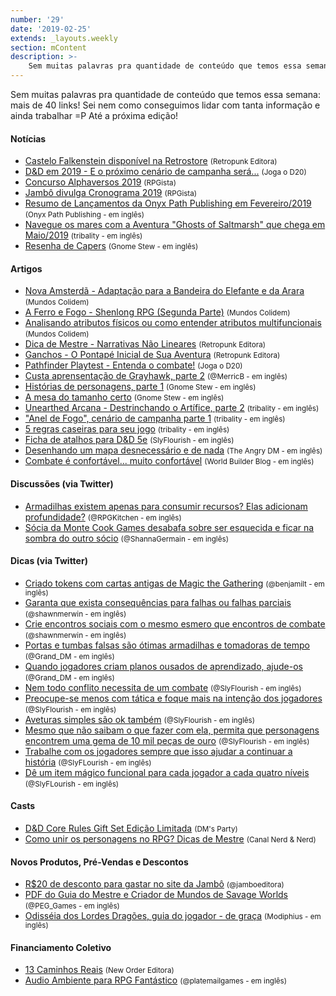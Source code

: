 ```yaml
---
number: '29'
date: '2019-02-25'
extends: _layouts.weekly
section: mContent
description: >-
    Sem muitas palavras pra quantidade de conteúdo que temos essa semana: mais de 40 links! Sei nem como conseguimos lidar com tanta informação e ainda trabalhar =P Até a próxima edição!
---
```

Sem muitas palavras pra quantidade de conteúdo que temos essa semana: mais de 40 links! Sei nem como conseguimos lidar com tanta informação e ainda trabalhar =P Até a próxima edição!

#### Notícias

- [Castelo Falkenstein disponível na Retrostore] <small>(Retropunk Editora)</small>
- [D&D em 2019 - E o próximo cenário de campanha será...] <small>(Joga o D20)</small>
- [Concurso Alphaversos 2019] <small>(RPGista)</small>
- [Jambô divulga Cronograma 2019] <small>(RPGista)</small>
- [Resumo de Lançamentos da Onyx Path Publishing em Fevereiro/2019] <small>(Onyx Path Publishing - em inglês)</small>
- [Navegue os mares com a Aventura "Ghosts of Saltmarsh" que chega em Maio/2019] <small>(tribality - em inglês)</small>
- [Resenha de Capers] <small>(Gnome Stew - em inglês)</small>

#### Artigos

- [Nova Amsterdã - Adaptação para a Bandeira do Elefante e da Arara] <small>(Mundos Colidem)</small>
- [A Ferro e Fogo - Shenlong RPG (Segunda Parte)] <small>(Mundos Colidem)</small>
- [Analisando atributos físicos ou como entender atributos multifuncionais] <small>(Mundos Colidem)</small>
- [Dica de Mestre - Narrativas Não Lineares] <small>(Retropunk Editora)</small>
- [Ganchos - O Pontapé Inicial de Sua Aventura] <small>(Retropunk Editora)</small>
- [Pathfinder Playtest - Entenda o combate!] <small>(Joga o D20)</small>
- [Custa aprensentação de Grayhawk, parte 2] <small>(@MerricB - em inglês)</small>
- [Histórias de personagens, parte 1] <small>(Gnome Stew - em inglês)</small>
- [A mesa do tamanho certo] <small>(Gnome Stew - em inglês)</small>
- [Unearthed Arcana - Destrinchando o Artífice, parte 2] <small>(tribality - em inglês)</small>
- ["Anel de Fogo", cenário de campanha parte 1] <small>(tribality - em inglês)</small>
- [5 regras caseiras para seu jogo] <small>(tribality - em inglês)</small>
- [Ficha de atalhos para D&D 5e] <small>(SlyFlourish - em inglês)</small>
- [Desenhando um mapa desnecessário e de nada] <small>(The Angry DM - em inglês)</small>
- [Combate é confortável... muito confortável] <small>(World Builder Blog - em inglês)</small>

#### Discussões (via Twitter)

- [Armadilhas existem apenas para consumir recursos? Elas adicionam profundidade?] <small>(@RPGKitchen - em inglês)</small>
- [Sócia da Monte Cook Games desabafa sobre ser esquecida e ficar na sombra do outro sócio] <small>(@ShannaGermain - em inglês)</small>

#### Dicas (via Twitter)

- [Criado tokens com cartas antigas de Magic the Gathering] <small>(@benjamilt - em inglês)</small>
- [Garanta que exista consequências para falhas ou falhas parciais] <small>(@shawnmerwin - em inglês)</small>
- [Crie encontros sociais com o mesmo esmero que encontros de combate] <small>(@shawnmerwin - em inglês)</small>
- [Portas e tumbas falsas são ótimas armadilhas e tomadoras de tempo] <small>(@Grand_DM - em inglês)</small>
- [Quando jogadores criam planos ousados de aprendizado, ajude-os] <small>(@Grand_DM - em inglês)</small>
- [Nem todo conflito necessita de um combate] <small>(@SlyFlourish - em inglês)</small>
- [Preocupe-se menos com tática e foque mais na intenção dos jogadores] <small>(@SlyFlourish - em inglês)</small>
- [Aveturas simples são ok também] <small>(@SlyFlourish - em inglês)</small>
- [Mesmo que não saibam o que fazer com ela, permita que personagens encontrem uma gema de 10 mil peças de ouro] <small>(@SlyFlourish - em inglês)</small>
- [Trabalhe com os jogadores sempre que isso ajudar a continuar a história] <small>(@SlyFLourish - em inglês)</small>
- [Dê um item mágico funcional para cada jogador a cada quatro níveis] <small>(@SlyFLourish - em inglês)</small>

#### Casts

- [D&D Core Rules Gift Set Edição Limitada] <small>(DM's Party)</small>
- [Como unir os personagens no RPG? Dicas de Mestre] <small>(Canal Nerd & Nerd)</small>

#### Novos Produtos, Pré-Vendas e Descontos

- [R$20 de desconto para gastar no site da Jambô] <small>(@jamboeditora)</small>
- [PDF do Guia do Mestre e Criador de Mundos de Savage Worlds] <small>(@PEG_Games - em inglês)</small>
- [Odisséia dos Lordes Dragões, guia do jogador - de graça] <small>(Modiphius - em inglês)</small>

#### Financiamento Coletivo

- [13 Caminhos Reais] <small>(New Order Editora)</small>
- [Audio Ambiente para RPG Fantástico] <small>(@platemailgames - em inglês)</small>

[Castelo Falkenstein disponível na Retrostore]: http://retropunk.net/store/53-castelo-falkenstein
[D&D em 2019 - E o próximo cenário de campanha será...]: https://jogaod20.blogspot.com/2019/02/2019-cenario-campanha.html
[Concurso Alphaversos 2019]: http://rpgista.com.br/2019/02/27/concurso-alphaversos-2019/
[Jambô divulga Cronograma 2019]: http://rpgista.com.br/2019/02/28/jambo-divulga-cronograma-2019/
[Resumo de Lançamentos da Onyx Path Publishing em Fevereiro/2019]: http://theonyxpath.com/release-roundup-february-2019/
[Navegue os mares com a Aventura "Ghosts of Saltmarsh" que chega em Maio/2019]: https://www.tribality.com/2019/02/25/sail-the-seas-with-ghosts-of-saltmarsh-adventure-coming-may-2019/
[Resenha de Capers]: https://gnomestew.com/capers-review/
[Nova Amsterdã - Adaptação para a Bandeira do Elefante e da Arara]: https://www.mundoscolidem.com.br/nova-amsterda-adaptacao-para-a-bandeira-do-elefante-e-da-arara/
[A Ferro e Fogo - Shenlong RPG (Segunda Parte)]: https://www.mundoscolidem.com.br/shenlong-rpg-conceito/
[Analisando atributos físicos ou como entender atributos multifuncionais]: https://www.mundoscolidem.com.br/analisando-atributos-fisicos-ou-como-jogar-ja-ken-po-em-dd-5a-edicao/
[Dica de Mestre - Narrativas Não Lineares]: http://retropunk.net/editora/dica-de-mestre-narrativas-nao-lineares/
[Ganchos - O Pontapé Inicial de Sua Aventura]: http://retropunk.net/editora/ganchos-o-pontape-inicial-de-sua-aventura/
[Pathfinder Playtest - Entenda o combate!]: https://jogaod20.blogspot.com/2019/02/combate-pathfinderplaytest.html
[Custa aprensentação de Grayhawk, parte 2]: https://merricb.com/2019/02/28/a-short-introduction-to-greyhawk-part-2/
[Histórias de personagens, parte 1]: https://gnomestew.com/pc-backgrounds-part-1/
[A mesa do tamanho certo]: https://gnomestew.com/the-right-size-table/
[Unearthed Arcana - Destrinchando o Artífice, parte 2]: https://www.tribality.com/2019/03/03/unearthed-arcana-artificer-breakdown-part-two/
["Anel de Fogo", cenário de campanha parte 1]: https://www.tribality.com/2019/02/25/ring-of-fire-campaign-setting-p1/
[5 regras caseiras para seu jogo]: https://www.tribality.com/2019/02/26/5-homebrew-rules-for-your-game/
[Ficha de atalhos para D&D 5e]: http://slyflourish.com/revised_5e_cheat_sheet.html
[Desenhando um mapa desnecessário e de nada]: https://theangrygm.com/drawing-an-unnecessary-map/
[Combate é confortável... muito confortável]: https://worldbuilderblog.me/2019/02/28/combat-is-comfortable-too-comfortable/
[Armadilhas existem apenas para consumir recursos? Elas adicionam profundidade?]: https://twitter.com/RPGKitchen/status/1101958965351645191
[Sócia da Monte Cook Games desabafa sobre ser esquecida e ficar na sombra do outro sócio]: https://twitter.com/ShannaGermain/status/1101897711815614464
[Criado tokens com cartas antigas de Magic the Gathering]: https://twitter.com/benjamilt/status/1101680080764297221
[Garanta que exista consequências para falhas ou falhas parciais]: https://twitter.com/shawnmerwin/status/1100064542015528962
[Crie encontros sociais com o mesmo esmero que encontros de combate]: https://twitter.com/shawnmerwin/status/1100426297933811713
[Portas e tumbas falsas são ótimas armadilhas e tomadoras de tempo]: https://twitter.com/Grand_DM/status/1101499335383154691
[Quando jogadores criam planos ousados de aprendizado, ajude-os]: https://twitter.com/Grand_DM/status/1101960873546010624
[Nem todo conflito necessita de um combate]: https://twitter.com/SlyFlourish/status/1100458044503281665
[Preocupe-se menos com tática e foque mais na intenção dos jogadores]: https://twitter.com/SlyFlourish/status/1100800293409828864
[Aveturas simples são ok também]: https://twitter.com/SlyFlourish/status/1101540167075225601
[Mesmo que não saibam o que fazer com ela, permita que personagens encontrem uma gema de 10 mil peças de ouro]: https://twitter.com/SlyFlourish/status/1101932722828779520
[Trabalhe com os jogadores sempre que isso ajudar a continuar a história]: https://twitter.com/SlyFlourish/status/1100074279771799553
[Dê um item mágico funcional para cada jogador a cada quatro níveis]: https://twitter.com/SlyFlourish/status/1102310203167518721
[D&D Core Rules Gift Set Edição Limitada]: https://www.youtube.com/watch?v=_2AbAfitNcU
[Como unir os personagens no RPG? Dicas de Mestre]: https://www.youtube.com/watch?v=blEarS22Tec&feature=youtu.be
[R$20 de desconto para gastar no site da Jambô]: https://twitter.com/jamboeditora/status/1100033058256891904
[PDF do Guia do Mestre e Criador de Mundos de Savage Worlds]: https://www.peginc.com/store/savage-worlds-world-builders-guide-pdf-swade/
[Odisséia dos Lordes Dragões, guia do jogador - de graça]: https://www.modiphius.net/products/odyssey-of-the-dragonlords-players-guide-free
[13 Caminhos Reais]: https://www.catarse.me/13_caminhos-reais
[Audio Ambiente para RPG Fantástico]: https://www.kickstarter.com/projects/1281758745/fantasy-environment-rpg-audio
